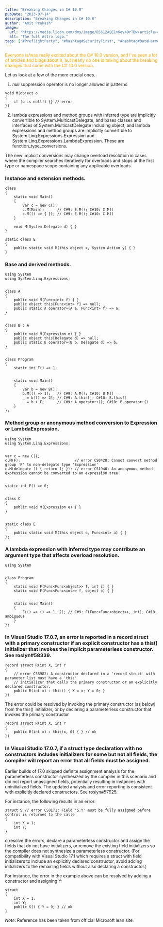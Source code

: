 ```yaml
---
title: "Breaking Changes in C# 10.0"
pubDate: "2023-07-14"
description: "Breaking Changes in C# 10.0"
author: "Amit Prakash"
image:
  url: "https://media.licdn.com/dms/image/D5612AQE1nKev4DrTBw/article-cover_image-shrink_720_1280/0/1689322537089?e=1713398400&v=beta&t=tGF_cmQg5Dglp5wKBh8Y2f2ereQLVXwD6STH5sbTNGg"
  alt: "The full Astro logo."
tags: ["#PreflightParty", "#hashtag#SecurityFirst", "#hashtag#DataHarmony", "#hashtag#NoMoreWebWalls"]
---
```


<span style="color:orange">Everyone is/was really excited about the C# 10.0 version, and I've seen a lot of articles and blogs about it, but nearly no one is talking about the breaking changes that come with the C# 10.0 version.</span>

Let us look at a few of the more crucial ones.

1. *null* suppression operator is no longer allowed in patterns.

```
void M(object o
{
    if (o is null!) {} // error
})
```

2. lambda expressions and method groups with inferred type are implicitly convertible to System.MulticastDelegate, and bases classes and interfaces of System.MulticastDelegate including object, and lambda expressions and method groups are implicitly convertible to System.Linq.Expressions.Expression and System.Linq.Expressions.LambdaExpression. These are function_type_conversions.

The new implicit conversions may change overload resolution in cases where the compiler searches iteratively for overloads and stops at the first type or namespace scope containing any applicable overloads.

### Instance and extension methods.

```
class 
{
    static void Main()
    {
        var c = new C();
        c.M(Main);      // C#9: E.M(); C#10: C.M()
        c.M(() => { }); // C#9: E.M(); C#10: C.M()
    }

    void M(System.Delegate d) { }
}

static class E
{
    public static void M(this object x, System.Action y) { }
}
```

### Base and derived methods.

```
using System
using System.Linq.Expressions;


class A
{
    public void M(Func<int> f) { }
    public object this[Func<int> f] => null;
    public static A operator+(A a, Func<int> f) => a;
}


class B : A
{
    public void M(Expression e) { }
    public object this[Delegate d] => null;
    public static B operator+(B b, Delegate d) => b;
}


class Program
{
    static int F() => 1;


    static void Main()
    {
        var b = new B();
        b.M(() => 1);   // C#9: A.M(); C#10: B.M()
        _ = b[() => 2]; // C#9: A.this[]; C#10: B.this[]
        _ = b + F;      // C#9: A.operator+(); C#10: B.operator+()
    }
};
```

### Method group or anonymous method conversion to Expression or LambdaExpression.

```
using System
using System.Linq.Expressions;


var c = new C();
c.M(F);                         // error CS0428: Cannot convert method group 'F' to non-delegate type 'Expression'
c.M(delegate () { return 1; }); // error CS1946: An anonymous method expression cannot be converted to an expression tree


static int F() => 0;


class C
{
    public void M(Expression e) { }
}


static class E
{
    public static void M(this object o, Func<int> a) { }
};
```

### A lambda expression with inferred type may contribute an argument type that affects overload resolution.

```
using System


class Program
{
    static void F(Func<Func<object>> f, int i) { }
    static void F(Func<Func<int>> f, object o) { }


    static void Main()
    {
        F(() => () => 1, 2); // C#9: F(Func<Func<object>>, int); C#10: ambiguous
    }
};
```

### In Visual Studio 17.0.7, an error is reported in a record struct with a primary constructor if an explicit constructor has a this() initializer that invokes the implicit parameterless constructor. See roslyn#58339.

```
record struct R(int X, int Y
{
    // error CS8982: A constructor declared in a 'record struct' with parameter list must have a 'this'
    // initializer that calls the primary constructor or an explicitly declared constructor.
    public R(int x) : this() { X = x; Y = 0; }
})
```

The error could be resolved by invoking the primary constructor (as below) from the this() initializer, or by declaring a parameterless constructor that invokes the primary constructor

```
record struct R(int X, int Y
{
    public R(int x) : this(x, 0) { } // ok
})
```

### In Visual Studio 17.0.7, if a struct type declaration with no constructors includes initializers for some but not all fields, the compiler will report an error that all fields must be assigned.


Earlier builds of 17.0 skipped definite assignment analysis for the parameterless constructor synthesized by the compiler in this scenario and did not report unassigned fields, potentially resulting in instances with uninitialized fields. The updated analysis and error reporting is consistent with explicitly declared constructors. See roslyn#57925.

For instance, the following results in an error:

```
struct S // error CS0171: Field 'S.Y' must be fully assigned before control is returned to the calle
{
    int X = 1;
    int Y;
}
```

o resolve the errors, declare a parameterless constructor and assign the fields that do not have initializers, or remove the existing field initializers so the compiler does not synthesize a parameterless constructor. (For compatibility with Visual Studio 17.1 which requires a struct with field initializers to include an explicitly declared constructor, avoid adding initializers to the remaining fields without also declaring a constructor.)

For instance, the error in the example above can be resolved by adding a constructor and assigning Y:

```
struct 
{
    int X = 1;
    int Y;
    public S() { Y = 0; } // ok
}
```

*Note*: Reference has been taken from official Microsoft lean site.

